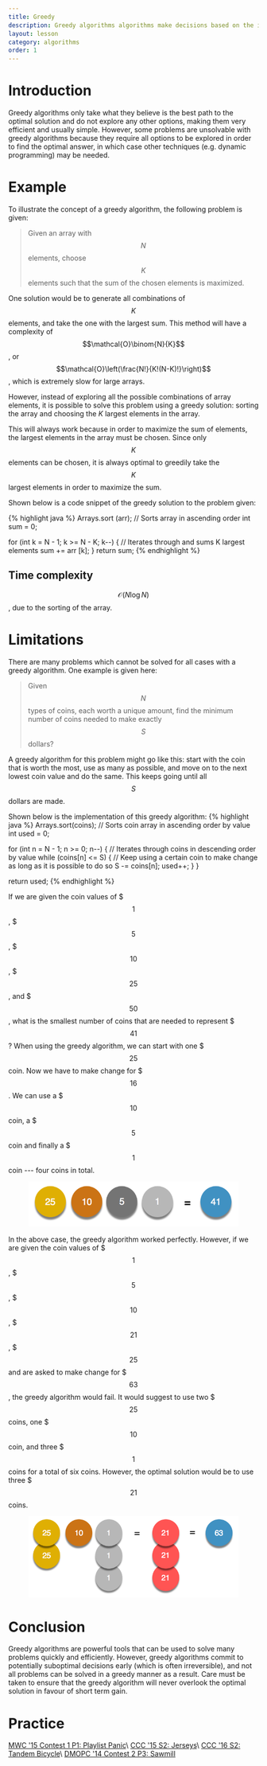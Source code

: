 ```yaml
---
title: Greedy
description: Greedy algorithms algorithms make decisions based on the information that is known at the time of the decision, without worrying about any potential consequences that the decision might have in the future.
layout: lesson
category: algorithms
order: 1
---
```


# Introduction
Greedy algorithms only take what they believe is the best path to the optimal solution and do not explore any other options, making them very efficient and usually simple. However, some problems are unsolvable with greedy algorithms because they require all options to be explored in order to find the optimal answer, in which case other techniques (e.g. dynamic programming) may be needed.

# Example
To illustrate the concept of a greedy algorithm, the following problem is given:
> Given an array with $$N$$ elements, choose $$K$$ elements such that the sum of the chosen elements is maximized.

One solution would be to generate all combinations of $$K$$ elements, and take the one with the largest sum. This method will have a complexity of $$\mathcal{O}\binom{N}{K}$$, or $$\mathcal{O}\left(\frac{N!}{K!(N-K)!}\right)$$, which is extremely slow for large arrays.

However, instead of exploring all the possible combinations of array elements, it is possible to solve this problem using a greedy solution: sorting the array and choosing the $K$ largest elements in the array.

This will always work because in order to maximize the sum of elements, the largest elements in the array must be chosen. Since only $$K$$ elements can be chosen, it is always optimal to greedily take the $$K$$ largest elements in order to maximize the sum.

Shown below is a code snippet of the greedy solution to the problem given:

{% highlight java %}
Arrays.sort (arr); // Sorts array in ascending order
int sum = 0;

for (int k = N - 1; k >= N - K; k--) { // Iterates through and sums K largest elements
	sum += arr [k];
}
return sum;
{% endhighlight %}
## Time complexity
$$\mathcal{O}(N\log N)$$, due to the sorting of the array.

# Limitations
There are many problems which cannot be solved for all cases with a greedy algorithm. One example is given here:
> Given $$N$$ types of coins, each worth a unique amount, find the minimum number of coins needed to make exactly $$S$$ dollars?

A greedy algorithm for this problem might go like this: start with the coin that is worth the most, use as many as possible, and move on to the next lowest coin value and do the same. This keeps going until all $$S$$ dollars are made.

Shown below is the implementation of this greedy algorithm:
{% highlight java %}
Arrays.sort(coins); // Sorts coin array in ascending order by value
int used = 0;

for (int n = N - 1; n >= 0; n--) { // Iterates through coins in descending order by value
	while (coins[n] <= S) { // Keep using a certain coin to make change as long as it is possible to do so
		S -= coins[n];
		used++;
	}
}

return used;
{% endhighlight %}

If we are given the coin values of $$$1$$, $$$5$$, $$$10$$, $$$25$$, and $$$50$$, what is the smallest number of coins that are needed to represent $$$41$$? When using the greedy algorithm, we can start with one $$$25$$ coin. Now we have to make change for $$$16$$. We can use a $$$10$$ coin, a $$$5$$ coin and finally a $$$1$$ coin --- four coins in total.
<figure>
	<img src="/assets/cpt/diagrams/greedy1.png">
</figure>

In the above case, the greedy algorithm worked perfectly. However, if we are given the coin values of $$$1$$, $$$5$$, $$$10$$, $$$21$$, $$$25$$ and are asked to make change for $$$63$$, the greedy algorithm would fail. It would suggest to use two $$$25$$ coins, one $$$10$$ coin, and three $$$1$$ coins for a total of six coins. However, the optimal solution would be to use three $$$21$$ coins.
<figure>
	<img src="/assets/cpt/diagrams/greedy2.png">
</figure>

# Conclusion
Greedy algorithms are powerful tools that can be used to solve many problems quickly and efficiently. However, greedy algorithms commit to potentially suboptimal decisions early (which is often irreversible), and not all problems can be solved in a greedy manner as a result. Care must be taken to ensure that the greedy algorithm will never overlook the optimal solution in favour of short term gain.

# Practice
[MWC '15 Contest 1 P1: Playlist Panic](https://dmoj.ca/problem/mwc15c1p1)\\
[CCC '15 S2: Jerseys](https://dmoj.ca/problem/ccc15s2)\\
[CCC '16 S2: Tandem Bicycle](https://dmoj.ca/problem/ccc16s2)\\
[DMOPC '14 Contest 2 P3: Sawmill](https://dmoj.ca/problem/dmopc14c2p3)
